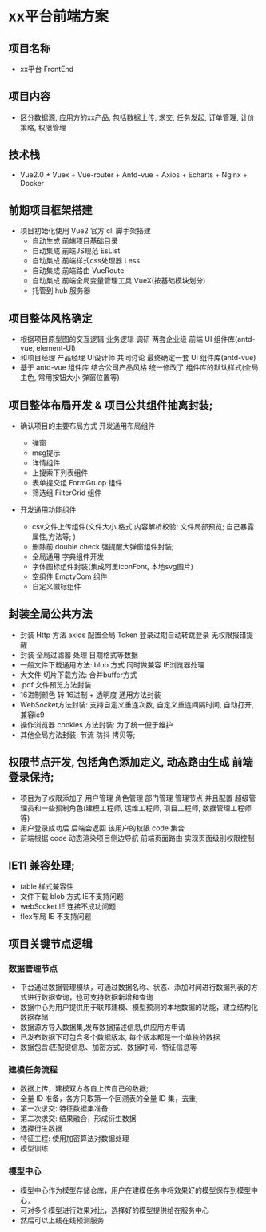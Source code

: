 # xx平台前端方案

## 项目名称
- xx平台 FrontEnd

## 项目内容
- 区分数据源, 应用方的xx产品, 包括数据上传, 求交, 任务发起, 订单管理, 计价策略, 权限管理

## 技术栈
- Vue2.0 + Vuex + Vue-router + Antd-vue + Axios + Echarts + Nginx + Docker

## 前期项目框架搭建
- 项目初始化使用 Vue2 官方 cli 脚手架搭建 
    - 自动生成 前端项目基础目录 
    - 自动集成 前端JS规范 EsList 
    - 自动集成 前端样式css处理器 Less
    - 自动集成 前端路由 VueRoute
    - 自动集成 前端全局变量管理工具 VueX(按基础模块划分)
    - 托管到 hub 服务器

## 项目整体风格确定
- 根据项目原型图的交互逻辑 业务逻辑 调研 两套企业级 前端 UI 组件库(antd-vue, element-UI)
- 和项目经理 产品经理 UI设计师 共同讨论 最终确定一套 UI 组件库(antd-vue)
- 基于 antd-vue 组件库 结合公司产品风格 统一修改了 组件库的默认样式(全局主色, 常用按钮大小 弹窗位置等)

## 项目整体布局开发 & 项目公共组件抽离封装;
- 确认项目的主要布局方式 开发通用布局组件
    - 弹窗
    - msg提示
    - 详情组件
    - 上搜索下列表组件
    - 表单提交组 FormGruop 组件
    - 筛选组  FilterGrid 组件

- 开发通用功能组件
    - csv文件上传组件(文件大小,格式,内容解析校验; 文件局部预览; 自己暴露属性,方法等; )
    - 删除前 double check 强提醒大弹窗组件封装;
    - 全局通用 字典组件开发
    - 字体图标组件封装(集成阿里iconFont, 本地svg图片)
    - 空组件 EmptyCom 组件
    - 自定义徽标组件


## 封装全局公共方法
- 封装 Http 方法 axios 配置全局 Token 登录过期自动转跳登录 无权限报错提醒
- 封装 全局过滤器 处理 日期格式等数据
- 一般文件下载通用方法: blob 方式 同时做兼容 IE浏览器处理
- 大文件 切片下载方法: 合并buffer方式
- .pdf 文件预览方法封装
- 16进制颜色 转 16进制 + 透明度 通用方法封装
- WebSocket方法封装: 支持自定义重连次数, 自定义重连间隔时间, 自动打开, 兼容ie9
- 操作浏览器 cookies 方法封装: 为了统一便于维护
- 其他全局方法封装: 节流 防抖 拷贝等;


## 权限节点开发, 包括角色添加定义, 动态路由生成 前端登录保持;
- 项目为了权限添加了 用户管理 角色管理  部门管理 管理节点  并且配置 超级管理员和一些预制角色(建模工程师, 运维工程师, 项目工程师, 数据管理工程师等)
- 用户登录成功后 后端会返回 该用户的权限 code 集合
- 前端根据 code 动态渲染项目侧边导航 前端页面路由 实现页面级别权限控制

## IE11 兼容处理;
- table 样式兼容性
- 文件下载 blob 方式 IE不支持问题
- webSocket IE 连接不成功问题
- flex布局 IE 不支持问题

## 项目关键节点逻辑
### 数据管理节点
- 平台通过数据管理模块，可通过数据名称、状态、添加时间进行数据列表的方式进行数据查询，也可支持数据新增和查询
- 数据中心为用户提供用于联邦建模、模型预测的本地数据的功能，建立结构化数据存储
- 数据源方导入数据集,发布数据描述信息,供应用方申请
- 已发布数据下可包含多个数据版本, 每个版本都是一个单独的数据
- 数据包含:匹配键信息、加密方式、数据时间、特征信息等

### 建模任务流程
- 数据上传，建模双方各自上传自己的数据;
- 全量 ID 准备，各方只取第一个回溯表的全量 ID 集，去重;
- 第一次求交: 特征数据集准备
- 第二次求交: 结果融合，形成衍生数据
- 选择衍生数据 
- 特征工程: 使用加密算法对数据处理
- 模型训练

### 模型中心
- 模型中心作为模型存储仓库，用户在建模任务中将效果好的模型保存到模型中心，
- 可对多个模型进行效果对比，选择好的模型提供给在服务中心
- 然后可以上线在线预测服务






